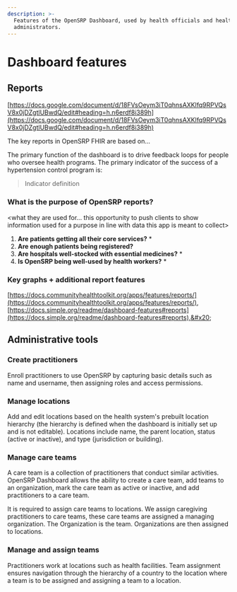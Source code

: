 ```yaml
---
description: >-
  Features of the OpenSRP Dashboard, used by health officials and health system
  administrators.
---
```


# Dashboard features

## Reports

[https://docs.google.com/document/d/18FVsOeym3iT0qhnsAXKlfq9RPVQsV8x0jDZgtlUBwdQ/edit#heading=h.n6erdf8i389h](https://docs.google.com/document/d/18FVsOeym3iT0qhnsAXKlfq9RPVQsV8x0jDZgtlUBwdQ/edit#heading=h.n6erdf8i389h)

The key reports in OpenSRP FHIR are based on...

The primary function of the dashboard is to drive feedback loops for people who oversee health programs. The primary indicator of the success of a hypertension control program is:

> Indicator definition

### What is the purpose of OpenSRP reports?

\<what they are used for... this opportunity to push clients to show information used for a purpose in line with data this app is meant to collect>

1. **Are patients getting all their core services?**
   *
2. **Are enough patients being registered?**
3. **Are hospitals well-stocked with essential medicines?**
   *
4. **Is OpenSRP being well-used by health workers?**
   *

### Key graphs + additional report features

[https://docs.communityhealthtoolkit.org/apps/features/reports/](https://docs.communityhealthtoolkit.org/apps/features/reports/), [https://docs.simple.org/readme/dashboard-features#reports](https://docs.simple.org/readme/dashboard-features#reports),&#x20;

## Administrative tools

### Create practitioners

Enroll practitioners to use OpenSRP by capturing basic details such as name and username, then assigning roles and access permissions.

### Manage locations

Add and edit locations based on the health system's prebuilt location hierarchy (the hierarchy is defined when the dashboard is initially set up and is not editable). Locations include name, the parent location, status (active or inactive), and type (jurisdiction or building).

### Manage care teams

A care team is a collection of practitioners that conduct similar activities. OpenSRP Dashboard allows the ability to create a care team, add teams to an organization, mark the care team as active or inactive, and add practitioners to a care team.&#x20;

It is required to assign care teams to locations. We assign caregiving practitioners to care teams, these care teams are assigned a managing organization. The Organization is the team. Organizations are then assigned to locations.

### Manage and assign teams

Practitioners work at locations such as health facilities. Team assignment ensures navigation through the hierarchy of a country to the location where a team is to be assigned and assigning a team to a location.


